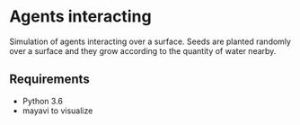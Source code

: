 # Agents interacting
Simulation of agents interacting over a surface. 
Seeds are planted randomly over a surface and they grow according to the quantity of water nearby.
## Requirements
* Python 3.6
* mayavi to visualize 